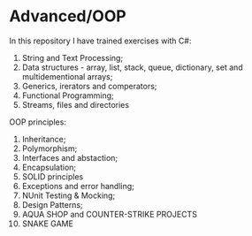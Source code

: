 # Advanced/OOP

In this repository I have trained exercises with C#:
1) String and Text Processing;
2) Data structures - array, list, stack, queue, dictionary, set and multidementional arrays;
3) Generics, irerators and comperators;
4) Functional Programming;
5) Streams, files and directories

OOP principles:
1) Inheritance;
2) Polymorphism;
3) Interfaces and abstaction;
4) Encapsulation;
5) SOLID principles
6) Exceptions and error handling;
7) NUnit Testing & Mocking;
8) Design Patterns;
9) AQUA SHOP and COUNTER-STRIKE PROJECTS
10) SNAKE GAME
